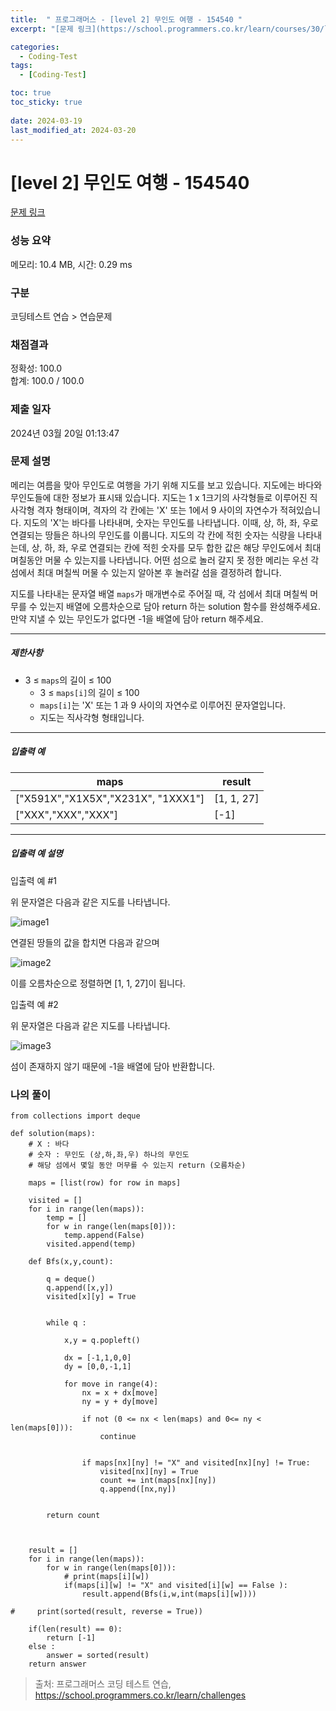 ```yaml
---
title:  " 프로그래머스 - [level 2] 무인도 여행 - 154540 "
excerpt: "[문제 링크](https://school.programmers.co.kr/learn/courses/30/lessons/154540)"

categories:
  - Coding-Test
tags:
  - [Coding-Test]

toc: true
toc_sticky: true
 
date: 2024-03-19
last_modified_at: 2024-03-20
---
```


# [level 2] 무인도 여행 - 154540 

[문제 링크](https://school.programmers.co.kr/learn/courses/30/lessons/154540) 

### 성능 요약

메모리: 10.4 MB, 시간: 0.29 ms

### 구분

코딩테스트 연습 > 연습문제

### 채점결과

정확성: 100.0<br/>합계: 100.0 / 100.0

### 제출 일자

2024년 03월 20일 01:13:47

### 문제 설명

<p>메리는 여름을 맞아 무인도로 여행을 가기 위해 지도를 보고 있습니다. 지도에는 바다와 무인도들에 대한 정보가 표시돼 있습니다. 지도는 1 x 1크기의 사각형들로 이루어진 직사각형 격자 형태이며, 격자의 각 칸에는 'X' 또는 1에서 9 사이의 자연수가 적혀있습니다. 지도의 'X'는 바다를 나타내며, 숫자는 무인도를 나타냅니다. 이때, 상, 하, 좌, 우로 연결되는 땅들은 하나의 무인도를 이룹니다. 지도의 각 칸에 적힌 숫자는 식량을 나타내는데, 상, 하, 좌, 우로 연결되는 칸에 적힌 숫자를 모두 합한 값은 해당 무인도에서 최대 며칠동안 머물 수 있는지를 나타냅니다. 어떤 섬으로 놀러 갈지 못 정한 메리는 우선 각 섬에서 최대 며칠씩 머물 수 있는지 알아본 후 놀러갈 섬을 결정하려 합니다.</p>

<p>지도를 나타내는 문자열 배열 <code>maps</code>가 매개변수로 주어질 때, 각 섬에서 최대 며칠씩 머무를 수 있는지 배열에 오름차순으로 담아 return 하는 solution 함수를 완성해주세요. 만약 지낼 수 있는 무인도가 없다면 -1을 배열에 담아 return 해주세요.</p>

<hr>

<h5>제한사항</h5>

<ul>
<li>3 ≤ <code>maps</code>의 길이 ≤ 100

<ul>
<li>3 ≤ <code>maps[i]</code>의 길이 ≤ 100</li>
<li><code>maps[i]</code>는 'X' 또는 1 과 9 사이의 자연수로 이루어진 문자열입니다.</li>
<li>지도는 직사각형 형태입니다.</li>
</ul></li>
</ul>

<hr>

<h5>입출력 예</h5>
<table class="table">
        <thead><tr>
<th>maps</th>
<th>result</th>
</tr>
</thead>
        <tbody><tr>
<td>["X591X","X1X5X","X231X", "1XXX1"]</td>
<td>[1, 1, 27]</td>
</tr>
<tr>
<td>["XXX","XXX","XXX"]</td>
<td>[-1]</td>
</tr>
</tbody>
      </table>
<hr>

<h5>입출력 예 설명</h5>

<p>입출력 예 #1</p>

<p>위 문자열은 다음과 같은 지도를 나타냅니다.</p>

<p><img src="https://user-images.githubusercontent.com/62426665/206862823-4633fbf1-c075-4d35-b577-26f504dcd332.png" title="" alt="image1"></p>

<p>연결된 땅들의 값을 합치면 다음과 같으며</p>

<p><img src="https://user-images.githubusercontent.com/62426665/209070615-ae568f20-cf06-4f88-8d4f-8e9861af2d36.png" title="" alt="image2"></p>

<p>이를 오름차순으로 정렬하면 [1, 1, 27]이 됩니다.</p>

<p>입출력 예 #2</p>

<p>위 문자열은 다음과 같은 지도를 나타냅니다.</p>

<p><img src="https://user-images.githubusercontent.com/62426665/206863265-0a371c69-d4b5-411a-972f-bdc36b90c917.png" title="" alt="image3"></p>

<p>섬이 존재하지 않기 때문에 -1을 배열에 담아 반환합니다.</p>


### 나의 풀이
```
from collections import deque

def solution(maps):
    # X : 바다
    # 숫자 : 무인도 (상,하,좌,우) 하나의 무인도 
    # 해당 섬에서 몇일 동안 머무를 수 있는지 return (오름차순)
    
    maps = [list(row) for row in maps]
    
    visited = []
    for i in range(len(maps)):
        temp = []
        for w in range(len(maps[0])):
            temp.append(False)
        visited.append(temp)

    def Bfs(x,y,count):

        q = deque()
        q.append([x,y])
        visited[x][y] = True
        
        
        while q : 
            
            x,y = q.popleft()
            
            dx = [-1,1,0,0]
            dy = [0,0,-1,1]
            
            for move in range(4):
                nx = x + dx[move]
                ny = y + dy[move]        

                if not (0 <= nx < len(maps) and 0<= ny < len(maps[0])):
                    continue
                

                if maps[nx][ny] != "X" and visited[nx][ny] != True:
                    visited[nx][ny] = True
                    count += int(maps[nx][ny])
                    q.append([nx,ny])
                
        
        return count 
    

    
    result = [] 
    for i in range(len(maps)):
        for w in range(len(maps[0])):
            # print(maps[i][w])
            if(maps[i][w] != "X" and visited[i][w] == False ):
                result.append(Bfs(i,w,int(maps[i][w])))

#     print(sorted(result, reverse = True))     
   
    if(len(result) == 0):
        return [-1]
    else : 
        answer = sorted(result)
    return answer
```

> 출처: 프로그래머스 코딩 테스트 연습, https://school.programmers.co.kr/learn/challenges
